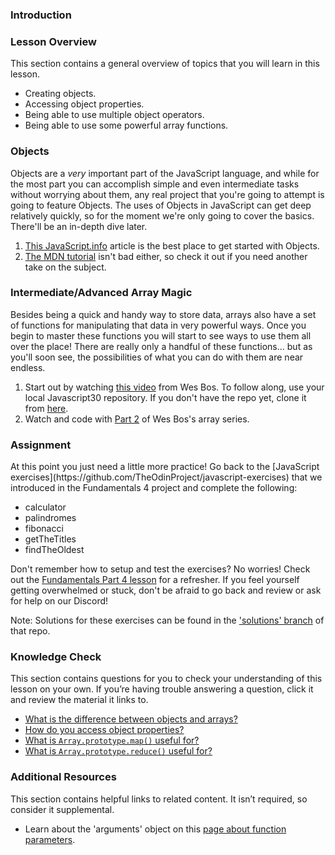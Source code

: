 ### Introduction

### Lesson Overview

This section contains a general overview of topics that you will learn in this lesson.

* Creating objects.
* Accessing object properties.
* Being able to use multiple object operators.
* Being able to use some powerful array functions.

### Objects

Objects are a _very_ important part of the JavaScript language, and while for the most part you can accomplish simple and even intermediate tasks without worrying about them, any real project that you're going to attempt is going to feature Objects.  The uses of Objects in JavaScript can get deep relatively quickly, so for the moment we're only going to cover the basics.  There'll be an in-depth dive later.

1. [This JavaScript.info](https://javascript.info/object) article is the best place to get started with Objects.
2. [The MDN tutorial](https://developer.mozilla.org/en-US/docs/Learn/JavaScript/Objects/Basics) isn't bad either, so check it out if you need another take on the subject.

### Intermediate/Advanced Array Magic

Besides being a quick and handy way to store data, arrays also have a set of functions for manipulating that data in very powerful ways.  Once you begin to master these functions you will start to see ways to use them all over the place! There are really only a handful of these functions... but as you'll soon see, the possibilities of what you can do with them are near endless.

1. Start out by watching [this video](https://www.youtube.com/watch?v=HB1ZC7czKRs) from Wes Bos.  To follow along, use your local Javascript30 repository. If you don't have the repo yet, clone it from [here](https://github.com/wesbos/JavaScript30).
2. Watch and code with [Part 2](https://www.youtube.com/watch?v=QNmRfyNg1lw) of Wes Bos's array series.

### Assignment

<div class="lesson-content__panel" markdown="1">
At this point you just need a little more practice!  Go back to the [JavaScript exercises](https://github.com/TheOdinProject/javascript-exercises) that we introduced in the Fundamentals 4 project and complete the following:

* calculator
* palindromes
* fibonacci
* getTheTitles
* findTheOldest

Don't remember how to setup and test the exercises? No worries! Check out the [Fundamentals Part 4 lesson](https://www.theodinproject.com/lessons/foundations-fundamentals-part-4#practice) for a refresher. If you feel yourself getting overwhelmed or stuck, don't be afraid to go back and review or ask for help on our Discord!

Note: Solutions for these exercises can be found in the ['solutions' branch](https://github.com/TheOdinProject/javascript-exercises/tree/solutions) of that repo.
</div>

### Knowledge Check

This section contains questions for you to check your understanding of this lesson on your own. If you’re having trouble answering a question, click it and review the material it links to.

* <a class="knowledge-check-link" href="https://javascript.info/object#summary">What is the difference between objects and arrays?</a>
* <a class="knowledge-check-link" href="https://developer.mozilla.org/en-US/docs/Learn/JavaScript/Objects/Basics#bracket_notation">How do you access object properties?</a>
* <a class="knowledge-check-link" href="https://www.youtube.com/watch?v=HB1ZC7czKRs&t=233s">What is `Array.prototype.map()` useful for?</a>
* <a class="knowledge-check-link" href="https://youtu.be/HB1ZC7czKRs?t=467">What is `Array.prototype.reduce()` useful for?</a>

### Additional Resources

This section contains helpful links to related content. It isn’t required, so consider it supplemental.

* Learn about the 'arguments' object on this [page about function parameters](https://www.w3schools.com/js/js_function_parameters.asp).
